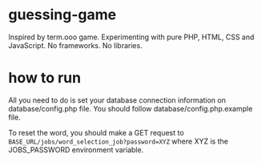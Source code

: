 # guessing-game
Inspired by term.ooo game. Experimenting with pure PHP, HTML, CSS and JavaScript. No frameworks. No libraries.

# how to run
All you need to do is set your database connection information on database/config.php file. You should follow database/config.php.example file.

To reset the word, you should make a GET request to `BASE_URL/jobs/word_selection_job?password=XYZ` where XYZ is the JOBS_PASSWORD environment variable.
